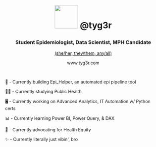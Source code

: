 <div><h1><p align=center><img src="https://github.com/tyg3rr/tyg3rr/assets/107812334/0013c367-2019-45b5-b1da-a047c3156a57" width="75px" height="75px" > @tyg3r</p></h1>
  <h3><p align=center>Student Epidemiologist, Data Scientist, MPH Candidate</p></h3>
  <p align=center><a href="https://en.pronouns.page/@tyg3r)">(she/her, they/them, any/all)</a>
  <p align=center>www.tyg3r.com</p></div>


<br/>



🔧 - Currently building Epi_Helper, an automated epi pipeline tool

🧑‍🎓 - Currently studying Public Health

🖥️ - Currently working on Advanced Analytics, IT Automation w/ Python certs

📊 - Currently learning Power BI, Power Query, & DAX

📢 - Currently advocating for Health Equity

✨ - Currently literally just vibin', bro



<!--
**tyg3rr/tyg3rr** is a ✨ _special_ ✨ repository because its `README.md` (this file) appears on your GitHub profile.

Here are some ideas to get you started:

- 🔭 I’m currently working on ...
- 🌱 I’m currently learning ...
- 👯 I’m looking to collaborate on ...
- 🤔 I’m looking for help with ...
- 💬 Ask me about ...
- 📫 How to reach me: ...
- 😄 Pronouns: ...
- ⚡ Fun fact: ...
-->
